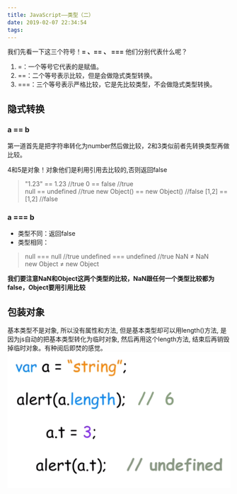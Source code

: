 ```yaml
---
title: JavaScript——类型（二）
date: 2019-02-07 22:34:54
tags:
---
```


我们先看一下这三个符号！**= 、== 、 ===** 他们分别代表什么呢？

 1. =：一个等号它代表的是赋值。
 2. ==：二个等号表示比较，但是会做隐式类型转换。
 3. ===：三个等号表示严格比较，它是先比较类型，不会做隐式类型转换。
<!--more--> 

> 

 ## 隐式转换
### a == b
第一道首先是把字符串转化为number然后做比较，2和3类似前者先转换类型再做比较。

4和5是对象！对象他们是利用引用去比较的,否则返回false
> "1.23" == 1.23 		 //true 
>0 == false			 //true    
>null == undefined  		//true
>new Object() == new Object() 	//false
>[1,2] == [1,2] 		//false






### a === b

 - 类型不同：返回false 
 - 类型相同：
 

> null === null //true
> undefined === undefined	//true
> NaN ≠ NaN				
> new Object ≠ new Object 


**我们要注意NaN和Object这两个类型的比较，NaN跟任何一个类型比较都为false，Object要用引用比较**

> 

## 包装对象
基本类型不是对象, 所以没有属性和方法, 但是基本类型却可以用length()方法, 是因为js自动的把基本类型转化为临时对象, 然后再用这个length方法, 结束后再销毁掉临时对象。有种阅后即焚的感觉。
![在这里插入图片描述](javascript-2/2.png)

